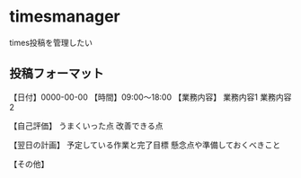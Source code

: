 # timesmanager
times投稿を管理したい

## 投稿フォーマット
【日付】0000-00-00
【時間】09:00～18:00
【業務内容】
業務内容1
業務内容2

【自己評価】
うまくいった点
改善できる点

【翌日の計画】
予定している作業と完了目標
懸念点や準備しておくべきこと
 
【その他】
